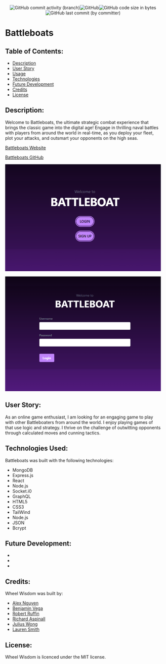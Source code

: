 <p align="center"><img alt="GitHub commit activity (branch)" src="https://img.shields.io/github/commit-activity/t/ienxternal/pseudo_battleboat"><img alt="GitHub" src="https://img.shields.io/github/license/ienxternal/pseudo_battleboat"><img alt="GitHub code size in bytes" src="https://img.shields.io/github/languages/code-size/ienxternal/pseudo_battleboat"><img alt="GitHub last commit (by committer)" src="https://img.shields.io/github/last-commit/ienxternal/pseudo_battleboat"></p>



# Battleboats

## Table of Contents:

- [Description](#description)
- [User Story](#UserStory)
- [Usage](#usage)
- [Technologies](#technologies)
- [Future Development](#futureDevelopment)
- [Credits](#credits)
- [License](#license)

## Description:

Welcome to Battleboats, the ultimate strategic combat experience that brings the classic game into the digital age! Engage in thrilling naval battles with players from around the world in real-time, as you deploy your fleet, plot your attacks, and outsmart your opponents on the high seas.


[Battleboats Website](/)


[Battleboats GitHub](https://github.com/Ienxternal/pseudo_battleboat)


![Alt text](<assets/Screenshot 2023-08-17 115700.png>)

![Alt text](<assets/Screenshot 2023-08-17 115717.png>)






## User Story:

As an online game enthusiast, I am looking for an engaging game to play with other Battleboaters from around the world. I enjoy playing games of that use logic and strategy. I thrive on the challenge of outwitting opponents through calculated moves and cunning tactics.




## Technologies Used: 

Battleboats was built with the following technologies:

- MongoDB
- Express.js
- React
- Node.js
- Socket.i0
- GraphQL
- HTML5
- CSS3
- TailWind
- Node.js
- JSON
- Bcrypt



## Future Development: 

- 
- 
- 
 


## Credits:

Wheel Wisdom was built by:

- [Alex Nguyen](https://github.com/Ienxternal)
- [Benjamin Vega](https://github.com/Ben-vegabond)
- [Robert Ruffin](https://github.com/Crow-III)
- [Richard Aspinall](https://github.com/rikilega)
- [Julius Wong](https://github.com/userdefault13)
- [Lauren Smith](https://github.com/LauSmi)


## License:

Wheel Wisdom is licenced under the MIT license.